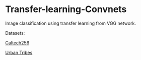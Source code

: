 # Transfer-learning-Convnets
Image classification using transfer learning from VGG network.

Datasets:

[Caltech256](http://www.vision.caltech.edu/Image_Datasets/Caltech256/)

[Urban Tribes](https://www.dropbox.com/s/u3pozl1fo9ahxrq/urban_tribe.zip?dl=0)
